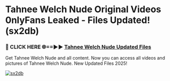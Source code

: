 # Tahnee Welch Nude Original Videos 0nlyFans Leaked - Files Updated! (sx2db)

<h3>🔴 CLICK HERE 🌐==►► <a href="https://tinyurl.com/5h6xmrr3" rel="nofollow">Tahnee Welch Nude Updated Files</a></h3>

Get Tahnee Welch Nude and all content. Now you can access all videos and pictures of Tahnee Welch Nude. New Updated Files 2025!

[![sx2db](https://i.imgur.com/KVD873Z.gif)](https://tinyurl.com/5h6xmrr3)
